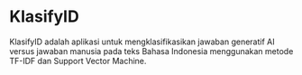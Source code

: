 # KlasifyID
KlasifyID adalah aplikasi untuk mengklasifikasikan jawaban generatif AI versus jawaban manusia pada teks Bahasa Indonesia menggunakan metode TF-IDF dan Support Vector Machine.

